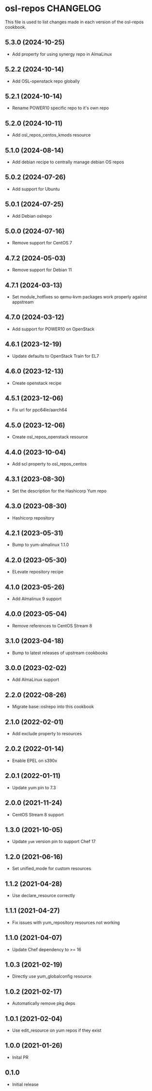 # osl-repos CHANGELOG

This file is used to list changes made in each version of the osl-repos cookbook.

5.3.0 (2024-10-25)
------------------
- Add property for using synergy repo in AlmaLinux

5.2.2 (2024-10-14)
------------------
- Add OSL-openstack repo globally

5.2.1 (2024-10-14)
------------------
- Rename POWER10 specific repo to it's own repo

5.2.0 (2024-10-11)
------------------
- Add osl_repos_centos_kmods resource

5.1.0 (2024-08-14)
------------------
- Add debian recipe to centrally manage debian OS repos

5.0.2 (2024-07-26)
------------------
- Add support for Ubuntu

5.0.1 (2024-07-25)
------------------
- Add Debian oslrepo

5.0.0 (2024-07-16)
------------------
- Remove support for CentOS 7

4.7.2 (2024-05-03)
------------------
- Remove support for Debian 11

4.7.1 (2024-03-13)
------------------
- Set module_hotfixes so qemu-kvm packages work properly against appstream

4.7.0 (2024-03-12)
------------------
- Add support for POWER10 on OpenStack

4.6.1 (2023-12-19)
------------------
- Update defaults to OpenStack Train for EL7

4.6.0 (2023-12-13)
------------------
- Create openstack recipe

4.5.1 (2023-12-06)
------------------
- Fix url for ppc64le/aarch64

4.5.0 (2023-12-06)
------------------
- Create osl_repos_openstack resource

4.4.0 (2023-10-04)
------------------
- Add scl property to osl_repos_centos

4.3.1 (2023-08-30)
------------------
- Set the description for the Hashicorp Yum repo

4.3.0 (2023-08-30)
------------------
- Hashicorp repository

4.2.1 (2023-05-31)
------------------
- Bump to yum-almalinux 1.1.0

4.2.0 (2023-05-30)
------------------
- ELevate repository recipe

4.1.0 (2023-05-26)
------------------
- Add Almalinux 9 support

4.0.0 (2023-05-04)
------------------
- Remove references to CentOS Stream 8

3.1.0 (2023-04-18)
------------------
- Bump to latest releases of upstream cookbooks

3.0.0 (2023-02-02)
------------------
- Add AlmaLinux support

2.2.0 (2022-08-26)
------------------
- Migrate base::oslrepo into this cookbook

2.1.0 (2022-02-01)
------------------
- Add exclude property to resources

2.0.2 (2022-01-14)
------------------
- Enable EPEL on s390x

2.0.1 (2022-01-11)
------------------
- Update yum pin to 7.3

2.0.0 (2021-11-24)
------------------
- CentOS Stream 8 support

1.3.0 (2021-10-05)
------------------
- Update `yum` version pin to support Chef 17

1.2.0 (2021-06-16)
------------------
- Set unified_mode for custom resources

1.1.2 (2021-04-28)
------------------
- Use declare_resource correctly

1.1.1 (2021-04-27)
------------------
- Fix issues with yum_repository resources not working

1.1.0 (2021-04-07)
------------------
- Update Chef dependency to >= 16

1.0.3 (2021-02-19)
------------------
- Directly use yum_globalconfig resource

1.0.2 (2021-02-17)
------------------
- Automatically remove pkg deps

1.0.1 (2021-02-04)
------------------
- Use edit_resource on yum repos if they exist

1.0.0 (2021-01-26)
------------------
- Inital PR 

## 0.1.0

- Initial release
